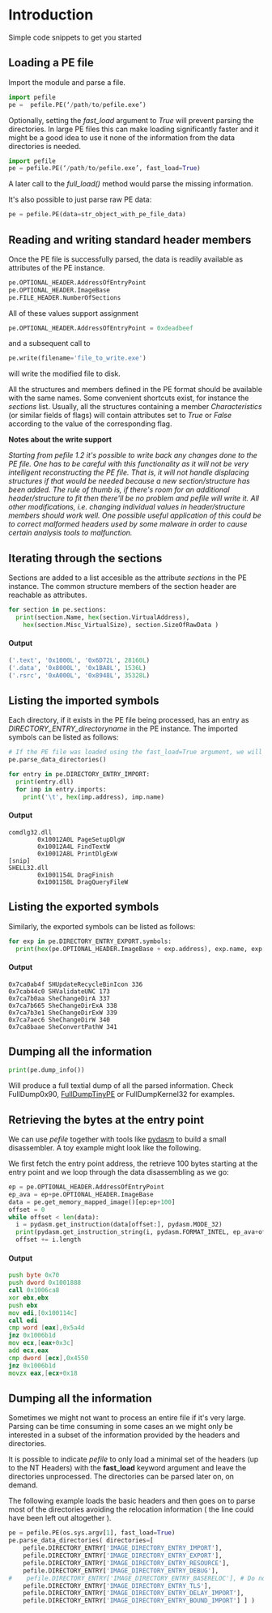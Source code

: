 # Introduction #

Simple code snippets to get you started

## Loading a PE file ##

Import the module and parse a file.

```python
import pefile
pe =  pefile.PE(‘/path/to/pefile.exe’)
```

Optionally, setting the _fast\_load_ argument to _True_ will prevent parsing the directories. In large PE files this can make loading significantly faster and it might be a good idea to use it none of the information from the data directories is needed.

```python
import pefile
pe = pefile.PE(‘/path/to/pefile.exe’, fast_load=True)
```

A later call to the _full\_load()_ method would parse the missing information.

It's also possible to just parse raw PE data:

```python
pe = pefile.PE(data=str_object_with_pe_file_data)
```

## Reading and writing standard header members ##

Once the PE file is successfully parsed, the data is readily available as attributes of the PE instance.

```python
pe.OPTIONAL_HEADER.AddressOfEntryPoint
pe.OPTIONAL_HEADER.ImageBase
pe.FILE_HEADER.NumberOfSections
```

All of these values support assignment

```python
pe.OPTIONAL_HEADER.AddressOfEntryPoint = 0xdeadbeef
```

and a subsequent call to

```python
pe.write(filename='file_to_write.exe')
```

will write the modified file to disk.

All the structures and members defined in the PE format should be available with the same names. Some convenient shortcuts exist, for instance the _sections_ list. Usually, all the structures containing a member _Characteristics_ (or similar fields of flags) will contain attributes set to _True_ or _False_ according to the value of the corresponding flag.

**Notes about the write support**

_Starting from pefile 1.2 it's possible to write back any changes done to the PE file. One has to be careful with this functionality as it will not be very intelligent reconstructing the PE file. That is, it will not handle displacing structures if that would be needed because a new section/structure has been added._
_The rule of thumb is, if there's room for an additional header/structure to fit then there'll be no problem and pefile will write it._
_All other modifications, i.e. changing individual values in header/structure members should work well._
_One possible useful application of this could be to correct malformed headers used by some malware in order to cause certain analysis tools to malfunction._


## Iterating through the sections ##

Sections are added to a list accesible as the attribute _sections_ in the PE instance.
The common structure members of the section header are reachable as attributes.

```python
for section in pe.sections:
  print(section.Name, hex(section.VirtualAddress),
    hex(section.Misc_VirtualSize), section.SizeOfRawData )
```

#### Output ####

```python
('.text', '0x1000L', '0x6D72L', 28160L)
('.data', '0x8000L', '0x1BA8L', 1536L)
('.rsrc', '0xA000L', '0x8948L', 35328L)
```

## Listing the imported symbols ##

Each directory, if it exists in the PE file being processed, has an entry as _DIRECTORY\_ENTRY\_directoryname_ in the PE instance. The imported symbols can be listed as follows:

```python
# If the PE file was loaded using the fast_load=True argument, we will need to parse the data directories:
pe.parse_data_directories()

for entry in pe.DIRECTORY_ENTRY_IMPORT:
  print(entry.dll)
  for imp in entry.imports:
    print('\t', hex(imp.address), imp.name)
```

#### Output ####

```
comdlg32.dll
        0x10012A0L PageSetupDlgW
        0x10012A4L FindTextW
        0x10012A8L PrintDlgExW
[snip]
SHELL32.dll
        0x1001154L DragFinish
        0x1001158L DragQueryFileW
```


## Listing the exported symbols ##

Similarly, the exported symbols can be listed as follows:

```python
for exp in pe.DIRECTORY_ENTRY_EXPORT.symbols:
  print(hex(pe.OPTIONAL_HEADER.ImageBase + exp.address), exp.name, exp.ordinal)
```


#### Output ####

```
0x7ca0ab4f SHUpdateRecycleBinIcon 336
0x7cab44c0 SHValidateUNC 173
0x7ca7b0aa SheChangeDirA 337
0x7ca7b665 SheChangeDirExA 338
0x7ca7b3e1 SheChangeDirExW 339
0x7ca7aec6 SheChangeDirW 340
0x7ca8baae SheConvertPathW 341
```


## Dumping all the information ##

```python
print(pe.dump_info())
```

Will produce a full textial dump of all the parsed information. Check FullDump0x90, [FullDumpTinyPE](FullDumpTinyPE.md) or FullDumpKernel32 for examples.


## Retrieving the bytes at the entry point ##

We can use _pefile_ together with tools like [pydasm](http://dkbza.org/pydasm.html) to build a small disassembler. A toy example might look like the following.

We first fetch the entry point address, the retrieve 100 bytes starting at the entry point and we loop through the data disassembling as we go:

```python
ep = pe.OPTIONAL_HEADER.AddressOfEntryPoint
ep_ava = ep+pe.OPTIONAL_HEADER.ImageBase
data = pe.get_memory_mapped_image()[ep:ep+100]
offset = 0
while offset < len(data):
  i = pydasm.get_instruction(data[offset:], pydasm.MODE_32)
  print(pydasm.get_instruction_string(i, pydasm.FORMAT_INTEL, ep_ava+offset))
  offset += i.length
```

#### Output ####

```asm
push byte 0x70
push dword 0x1001888
call 0x1006ca8
xor ebx,ebx
push ebx
mov edi,[0x100114c]
call edi
cmp word [eax],0x5a4d
jnz 0x1006b1d
mov ecx,[eax+0x3c]
add ecx,eax
cmp dword [ecx],0x4550
jnz 0x1006b1d
movzx eax,[ecx+0x18
```

## Dumping all the information ##

Sometimes we might not want to process an entire file if it's very large. Parsing can be time consuming in some cases an we might only be interested in a subset of the information provided by the headers and directories.

It is possible to indicate _pefile_ to only load a minimal set of the headers (up to the NT Headers) with the **fast\_load** keyword argument and leave the directories unprocessed. The directories can be parsed later on, on demand.

The following example loads the basic headers and then goes on to parse most of the directories avoiding the relocation information ( the line could have been left out altogether ).

```python
pe = pefile.PE(os.sys.argv[1], fast_load=True)
pe.parse_data_directories( directories=[ 
    pefile.DIRECTORY_ENTRY['IMAGE_DIRECTORY_ENTRY_IMPORT'],
    pefile.DIRECTORY_ENTRY['IMAGE_DIRECTORY_ENTRY_EXPORT'],
    pefile.DIRECTORY_ENTRY['IMAGE_DIRECTORY_ENTRY_RESOURCE'],
    pefile.DIRECTORY_ENTRY['IMAGE_DIRECTORY_ENTRY_DEBUG'],
#    pefile.DIRECTORY_ENTRY['IMAGE_DIRECTORY_ENTRY_BASERELOC'], # Do not parse relocations
    pefile.DIRECTORY_ENTRY['IMAGE_DIRECTORY_ENTRY_TLS'],
    pefile.DIRECTORY_ENTRY['IMAGE_DIRECTORY_ENTRY_DELAY_IMPORT'],
    pefile.DIRECTORY_ENTRY['IMAGE_DIRECTORY_ENTRY_BOUND_IMPORT'] ] )
```
